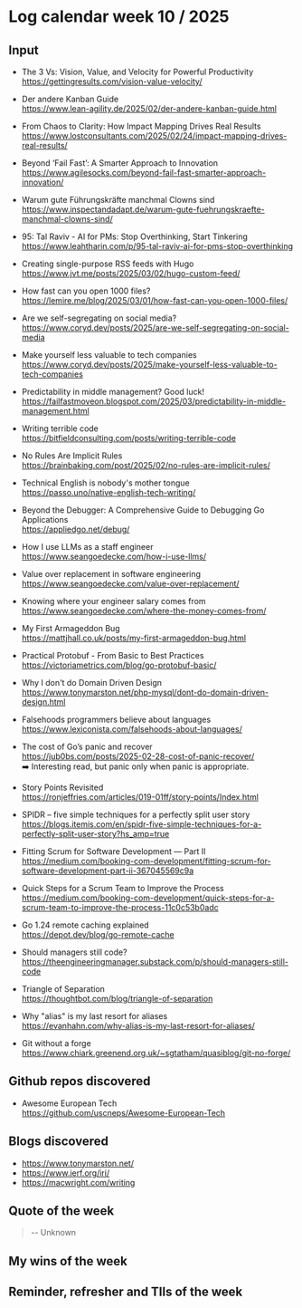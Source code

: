# Log calendar week 10 / 2025


## Input

- The 3 Vs: Vision, Value, and Velocity for Powerful Productivity  
https://gettingresults.com/vision-value-velocity/
- Der andere Kanban Guide  
https://www.lean-agility.de/2025/02/der-andere-kanban-guide.html
- From Chaos to Clarity: How Impact Mapping Drives Real Results  
https://www.lostconsultants.com/2025/02/24/impact-mapping-drives-real-results/
- Beyond ‘Fail Fast’: A Smarter Approach to Innovation  
https://www.agilesocks.com/beyond-fail-fast-smarter-approach-innovation/
- Warum gute Führungskräfte manchmal Clowns sind  
https://www.inspectandadapt.de/warum-gute-fuehrungskraefte-manchmal-clowns-sind/
- 95: Tal Raviv - AI for PMs: Stop Overthinking, Start Tinkering  
https://www.leahtharin.com/p/95-tal-raviv-ai-for-pms-stop-overthinking
- Creating single-purpose RSS feeds with Hugo  
https://www.jvt.me/posts/2025/03/02/hugo-custom-feed/
- How fast can you open 1000 files?  
https://lemire.me/blog/2025/03/01/how-fast-can-you-open-1000-files/
- Are we self-segregating on social media?  
https://www.coryd.dev/posts/2025/are-we-self-segregating-on-social-media
- Make yourself less valuable to tech companies  
https://www.coryd.dev/posts/2025/make-yourself-less-valuable-to-tech-companies
- Predictability in middle management? Good luck!  
https://failfastmoveon.blogspot.com/2025/03/predictability-in-middle-management.html
- Writing terrible code  
https://bitfieldconsulting.com/posts/writing-terrible-code
- No Rules Are Implicit Rules  
https://brainbaking.com/post/2025/02/no-rules-are-implicit-rules/

- Technical English is nobody's mother tongue  
https://passo.uno/native-english-tech-writing/
- Beyond the Debugger: A Comprehensive Guide to Debugging Go Applications  
https://appliedgo.net/debug/
- How I use LLMs as a staff engineer  
https://www.seangoedecke.com/how-i-use-llms/
- Value over replacement in software engineering  
https://www.seangoedecke.com/value-over-replacement/
- Knowing where your engineer salary comes from  
https://www.seangoedecke.com/where-the-money-comes-from/
- My First Armageddon Bug  
https://mattjhall.co.uk/posts/my-first-armageddon-bug.html
- Practical Protobuf - From Basic to Best Practices  
https://victoriametrics.com/blog/go-protobuf-basic/

- Why I don't do Domain Driven Design  
https://www.tonymarston.net/php-mysql/dont-do-domain-driven-design.html
- Falsehoods programmers believe about languages  
https://www.lexiconista.com/falsehoods-about-languages/

- The cost of Go’s panic and recover  
https://jub0bs.com/posts/2025-02-28-cost-of-panic-recover/  
:arrow_right: Interesting read, but panic only when panic is appropriate.


- Story Points Revisited  
https://ronjeffries.com/articles/019-01ff/story-points/Index.html
- SPIDR – five simple techniques for a perfectly split user story  
https://blogs.itemis.com/en/spidr-five-simple-techniques-for-a-perfectly-split-user-story?hs_amp=true
- Fitting Scrum for Software Development — Part II  
https://medium.com/booking-com-development/fitting-scrum-for-software-development-part-ii-367045569c9a
- Quick Steps for a Scrum Team to Improve the Process  
https://medium.com/booking-com-development/quick-steps-for-a-scrum-team-to-improve-the-process-11c0c53b0adc

- Go 1.24 remote caching explained  
https://depot.dev/blog/go-remote-cache
- Should managers still code?  
https://theengineeringmanager.substack.com/p/should-managers-still-code

- Triangle of Separation  
https://thoughtbot.com/blog/triangle-of-separation

- Why "alias" is my last resort for aliases  
https://evanhahn.com/why-alias-is-my-last-resort-for-aliases/
- Git without a forge  
https://www.chiark.greenend.org.uk/~sgtatham/quasiblog/git-no-forge/


## Github repos discovered
- Awesome European Tech  
https://github.com/uscneps/Awesome-European-Tech

## Blogs discovered
- https://www.tonymarston.net/
- https://www.jerf.org/iri/
- https://macwright.com/writing

## Quote of the week

>
>
> -- Unknown

## My wins of the week

## Reminder, refresher and TIls of the week
